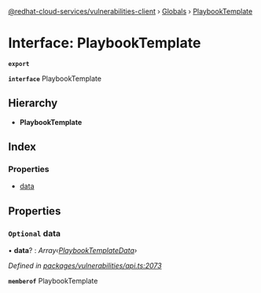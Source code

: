 [@redhat-cloud-services/vulnerabilities-client](../README.md) › [Globals](../globals.md) › [PlaybookTemplate](playbooktemplate.md)

# Interface: PlaybookTemplate

**`export`** 

**`interface`** PlaybookTemplate

## Hierarchy

* **PlaybookTemplate**

## Index

### Properties

* [data](playbooktemplate.md#optional-data)

## Properties

### `Optional` data

• **data**? : *Array‹[PlaybookTemplateData](playbooktemplatedata.md)›*

*Defined in [packages/vulnerabilities/api.ts:2073](https://github.com/RedHatInsights/javascript-clients/blob/master/packages/vulnerabilities/api.ts#L2073)*

**`memberof`** PlaybookTemplate
